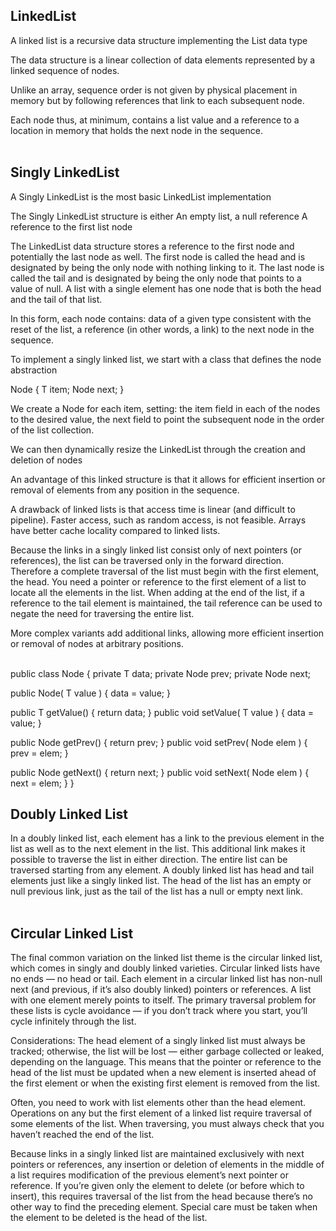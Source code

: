 ## LinkedList

A linked list is a recursive data structure implementing the List data type

The data structure is a linear collection of data elements represented by a linked sequence of nodes.

Unlike an array, sequence order is not given by physical placement in memory but by following references that link to each subsequent node.

Each node thus, at minimum, contains a list value and a reference to a location in memory that holds the next node in the sequence.
<br/><br/>

## Singly LinkedList

A Singly LinkedList is the most basic LinkedList implementation

The Singly LinkedList structure is either
An empty list, a null reference
A reference to the first list node

The LinkedList data structure stores a reference to the first node and potentially the last node as well.
The first node is called the head and is designated by being the only node with nothing linking to it.
The last node is called the tail and is designated by being the only node that points to a value of null.
A list with a single element has one node that is both the head and the tail of that list.


In this form, each node contains:
data of a given type consistent with the reset of the list,
a reference (in other words, a link) to the next node in the sequence.

To implement a singly linked list, we start with a class that defines the node abstraction

Node <T> {
   T item;
   Node next;
}

We create a Node for each item, setting:
the item field in each of the nodes to the desired value,
the next field to point the subsequent node in the order of the list collection.

We can then dynamically resize the LinkedList through the creation and deletion of nodes

An advantage of this linked structure is that it allows for efficient insertion or removal of elements from any position in the sequence.

A drawback of linked lists is that access time is linear (and difficult to pipeline). Faster access, such as random access, is not feasible. Arrays have better cache locality compared to linked lists.

Because the links in a singly linked list consist only of next pointers (or references), the list can be traversed only in the forward direction.
Therefore a complete traversal of the list must begin with the first element, the head.
You need a pointer or reference to the first element of a list to locate all the elements in the list. When adding at the end of the list, if a reference to the tail element is maintained, the tail reference can be used to negate the need for traversing the entire list.

More complex variants add additional links, allowing more efficient insertion or removal of nodes at arbitrary positions.
<br/><br/>

public class Node<T> {
  private T data;
  private Node<T> prev;
  private Node<T> next;

  public Node( T value ) { data = value; }

  public T getValue() { return data; }
  public void setValue( T value ) { data = value; }

  public Node<T> getPrev() { return prev; }
  public void setPrev( Node<T> elem ) { prev = elem; }

  public Node<T> getNext() { return next; }
  public void setNext( Node<T> elem ) { next = elem; }
}


## Doubly Linked List

In a doubly linked list, each element has a link to the previous element in the list as well as to the next element in the list. This additional link makes it possible to traverse the list in either direction. The entire list can be traversed starting from any element. A doubly linked list has head and tail elements just like a singly linked list. The head of the list has an empty or null previous link, just as the tail of the list has a null or empty next link.
<br/><br/>

## Circular Linked List
The final common variation on the linked list theme is the circular linked list, which comes in singly and doubly linked varieties. Circular linked lists have no ends — no head or tail. Each element in a circular linked list has non-null next (and previous, if it’s also doubly linked) pointers or references. A list with one element merely points to itself. The primary traversal problem for these lists is cycle avoidance — if you don’t track where you start, you’ll cycle infinitely through the list.

Considerations:
The head element of a singly linked list must always be tracked; otherwise, the list will be lost — either garbage collected or leaked, depending on the language. This means that the pointer or reference to the head of the list must be updated when a new element is inserted ahead of the first element or when the existing first element is removed from the list.


Often, you need to work with list elements other than the head element. Operations on any but the first element of a linked list require traversal of some elements of the list. When traversing, you must always check that you haven’t reached the end of the list.

Because links in a singly linked list are maintained exclusively with next pointers or references, any insertion or deletion of elements in the middle of a list requires modification of the previous element’s next pointer or reference. If you’re given only the element to delete (or before which to insert), this requires traversal of the list from the head because there’s no other way to find the preceding element. Special care must be taken when the element to be deleted is the head of the list.
